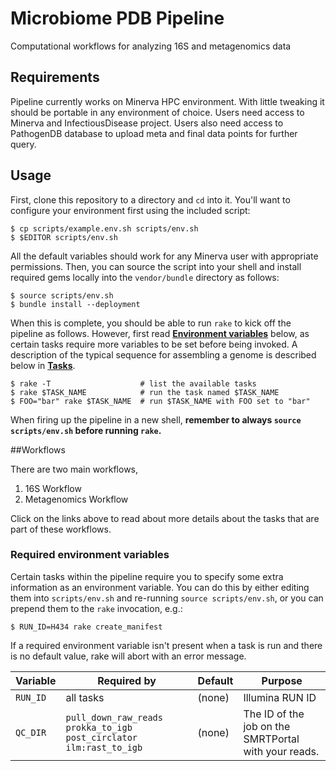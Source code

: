 # Microbiome PDB Pipeline
Computational workflows for analyzing 16S and metagenomics data 
## Requirements

Pipeline currently works on Minerva HPC environment. With little tweaking it should be portable in any environment of choice. Users need access to Minerva and InfectiousDisease project. Users also need access to PathogenDB database to upload meta and final data points for further query. 
## Usage

First, clone this repository to a directory and `cd` into it.  You'll want to configure your environment first using the included script:

    $ cp scripts/example.env.sh scripts/env.sh
    $ $EDITOR scripts/env.sh    

All the default variables should work for any Minerva user with appropriate permissions. Then, you can source the script into your shell and install required gems locally into the `vendor/bundle` directory as follows:

    $ source scripts/env.sh
    $ bundle install --deployment

When this is complete, you should be able to run `rake` to kick off the pipeline as follows. However, first read **[Environment variables](#required-environment-variables)** below, as certain tasks require more variables to be set before being invoked.  A description of the typical sequence for assembling a genome is described below in **[Tasks](#tasks)**.

    $ rake -T                    # list the available tasks
    $ rake $TASK_NAME            # run the task named $TASK_NAME
    $ FOO="bar" rake $TASK_NAME  # run $TASK_NAME with FOO set to "bar"

When firing up the pipeline in a new shell, **remember to always `source scripts/env.sh` before running `rake`.**

##Workflows

There are two main workflows,
1) 16S Workflow
2) Metagenomics Workflow

Click on the links above to read about more details about the tasks that are part of these workflows. 

### Required environment variables

Certain tasks within the pipeline require you to specify some extra information as an environment variable.  You can do this by either editing them into `scripts/env.sh` and re-running `source scripts/env.sh`, or you can prepend them to the `rake` invocation, e.g.:

    $ RUN_ID=H434 rake create_manifest

If a required environment variable isn't present when a task is run and there is no default value, rake will abort with an error message.

Variable             | Required by                                             | Default | Purpose
---------------------|---------------------------------------------------------|---------|-----------------------------------
`RUN_ID`             | all tasks                                               | (none)  | Illumina RUN ID
`QC_DIR`        | `pull_down_raw_reads` `prokka_to_igb` `post_circlator` `ilm:rast_to_igb`  | (none)  | The ID of the job on the SMRTPortal with your reads.
